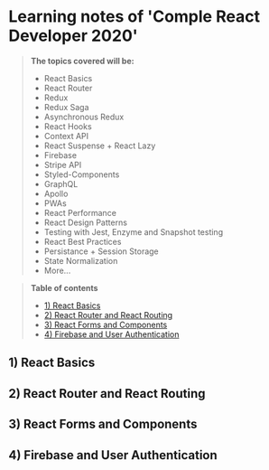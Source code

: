 # Learning notes of 'Comple React Developer 2020'

> **The topics covered will be:**
> * React Basics
> * React Router
> * Redux
> * Redux Saga
> * Asynchronous Redux
> * React Hooks
> * Context API
> * React Suspense + React Lazy
> * Firebase
> * Stripe API
> * Styled-Components
> * GraphQL
> * Apollo
> * PWAs
> * React Performance
> * React Design Patterns
> * Testing with Jest, Enzyme and Snapshot testing
> * React Best Practices
> * Persistance + Session Storage
> * State Normalization
> * More...


> **Table of contents**
> * [1) React Basics](#1-react-basics)
> * [2) React Router and React Routing](#2-router-and-routing)
> * [3) React Forms and Components](#3-forms-and-components)
> * [4) Firebase and User Authentication](#3-forms-and-components)


## 1) React Basics<a name="1-react-basics">
## 2) React Router and React Routing<a name="2-router-and-routing">
## 3) React Forms and Components<a name="3-forms-and-components">
## 4) Firebase and User Authentication<a name="4-firebase-and-user-authentication">

